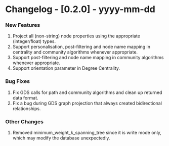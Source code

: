 # Changelog - [0.2.0] - yyyy-mm-dd

### New Features
1. Project all (non-string) node properties using the appropriate (integer/float) types.
2. Support personalisation, post-filtering and node name mapping in centrality and community algorithms whenever appropriate.
3. Support post-filtering and node name mapping in community algorithms whenever appropriate.
4. Support orientation parameter in Degree Centrality.

### Bug Fixes
1. Fix GDS calls for path and community algorithms and clean up returned data format.
2. Fix a bug during GDS graph projection that always created bidirectional relationships.

### Other Changes
1. Removed minimum_weight_k_spanning_tree since it is write mode only, which may modify the database unexpectedly.

